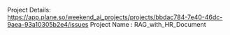 Project Details: https://app.plane.so/weekend_ai_projects/projects/bbdac784-7e40-46dc-9aea-93a10305b2e4/issues
Project Name : RAG_with_HR_Document
